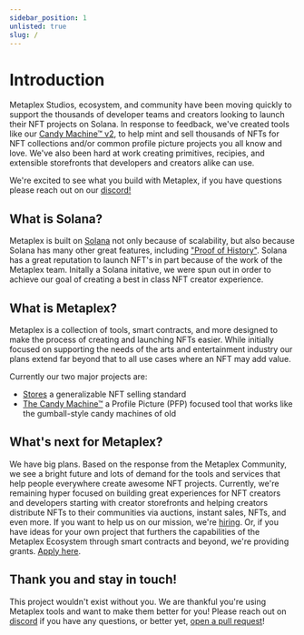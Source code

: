 ```yaml
---
sidebar_position: 1
unlisted: true
slug: /
---
```


# Introduction
Metaplex Studios, ecosystem, and community have been moving quickly to support the thousands of developer teams and creators looking to launch their NFT projects on Solana. In response to feedback, we've created tools like our [Candy Machine™ v2](./candy-machine-v2/introduction), to help mint and sell thousands of NFTs for NFT collections and/or common profile picture projects you all know and love. We've also been hard at work creating primitives, recipies, and extensible storefronts that developers and creators alike can use.

We're excited to see what you build with Metaplex, if you have questions please reach out on our [discord!](https://discord.com/invite/metaplex)

## What is Solana?
Metaplex is built on [Solana](https://crypto-wikipedia.com/what-is-solana-sol/) not only because of scalability, but also because Solana has many other great features, including ["Proof of History"](https://solana.com/news/proof-of-history---a-clock-for-blockchain). Solana has a great reputation to launch NFT's in part because of the work of the Metaplex team. Initally a Solana initative, we were spun out in order to achieve our goal of creating a best in class NFT creator experience.

## What is Metaplex?
Metaplex is a collection of tools, smart contracts, and more designed to make the process of creating and launching NFTs easier. While initially focused on supporting the needs of the arts and entertainment industry our plans extend far beyond that to all use cases where an NFT may add value.

Currently our two major projects are:
- [Stores](./storefront/introduction) a generalizable NFT selling standard
- [The Candy Machine™](./candy-machine-v1/introduction) a Profile Picture (PFP) focused tool that works like the gumball-style candy machines of old

## What's next for Metaplex?
We have big plans. Based on the response from the Metaplex Community, we see a bright future and lots of demand for the tools and services that help people everywhere create awesome NFT projects. Currently, we're remaining hyper focused on building great experiences for NFT creators and developers starting with creator storefronts and helping creators distribute NFTs to their communities via auctions, instant sales, NFTs, and even more. If you want to help us on our mission, we're [hiring](https://apply.workable.com/metaplex-studios/). Or, if you have ideas for your own project that furthers the capabilities of the Metaplex Ecosystem through smart contracts and beyond, we're providing grants. [Apply here](https://docs.google.com/forms/d/e/1FAIpQLScu3uXN-mLGbwZZhHYDsWepcE3XzFvnujm1qc7442UKtskpDA/viewform?usp=send_form).

## Thank you and stay in touch!
This project wouldn't exist without you. We are thankful you're using Metaplex tools and want to make them better for you! Please reach out on [discord](https://discord.com/invite/metaplex) if you have any questions, or better yet, [open a pull request](https://github.com/metaplex-foundation/metaplex/)!
